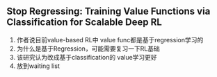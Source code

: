 ## Stop Regressing: Training Value Functions via Classification for Scalable Deep RL
1. 作者说目前value-based RL中 value func都是基于regression学习的
2. 为什么是基于Regression，可能需要复习一下RL基础
3. 该研究认为改成基于classification的 value学习更好
4. 放到waiting list